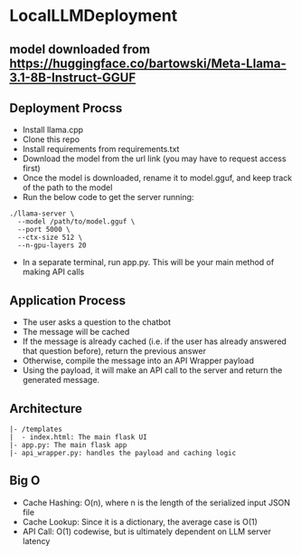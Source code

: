 # LocalLLMDeployment

## model downloaded from https://huggingface.co/bartowski/Meta-Llama-3.1-8B-Instruct-GGUF

## Deployment Procss
- Install llama.cpp
- Clone this repo
- Install requirements from requirements.txt
- Download the model from the url link (you may have to request access first)
- Once the model is downloaded, rename it to model.gguf, and keep track of the path to the model
- Run the below code to get the server running:
```
./llama-server \
  --model /path/to/model.gguf \
  --port 5000 \
  --ctx-size 512 \
  --n-gpu-layers 20
```
- In a separate terminal, run app.py. This will be your main method of making API calls

## Application Process
- The user asks a question to the chatbot
- The message will be cached
- If the message is already cached (i.e. if the user has already answered that question before), return the previous answer
- Otherwise, compile the message into an API Wrapper payload
- Using the payload, it will make an API call to the server and return the generated message. 

## Architecture
```
|- /templates
|  - index.html: The main flask UI
|- app.py: The main flask app
|- api_wrapper.py: handles the payload and caching logic
```

## Big O
- Cache Hashing: O(n), where n is the length of the serialized input JSON file
- Cache Lookup: Since it is a dictionary, the average case is O(1)
- API Call: O(1) codewise, but is ultimately dependent on LLM server latency
